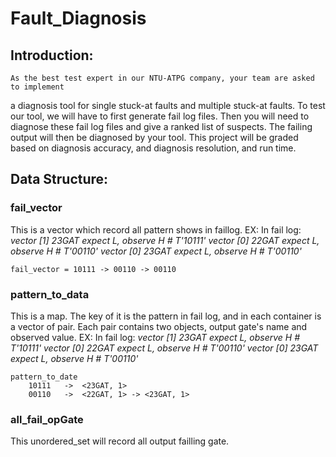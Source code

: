 # Fault_Diagnosis

## Introduction:
	As the best test expert in our NTU-ATPG company, your team are asked to implement 
a diagnosis tool for single stuck-at faults and multiple stuck-at faults.  To test 
our tool, we will have to first generate fail log files.  Then you will need to 
diagnose these fail log files and give a ranked list of suspects.  The failing output
will then be diagnosed by your tool.  This project will be graded based on diagnosis
accuracy, and diagnosis resolution, and run time. 


## Data Structure:
### fail_vector
This is a vector which record all pattern shows in faillog.
EX: 
	In fail log:
	*vector* *[1]*  *23GAT*   *expect* *L,* *observe H*   *#*   *T'10111'*
	*vector* *[0]*  *22GAT*   *expect* *L,* *observe H*   *#*   *T'00110'*
	*vector* *[0]*  *23GAT*   *expect* *L,* *observe H*   *#*   *T'00110'*

	fail_vector = 10111 -> 00110 -> 00110


### pattern_to_data
This is a map. The key of it is the pattern in fail log, and in each container is a vector of pair.
Each pair contains two objects, output gate's name and observed value.
EX:
	In fail log:
	*vector* *[1]*  *23GAT*   *expect* *L,* *observe H*   *#*   *T'10111'*
	*vector* *[0]*  *22GAT*   *expect* *L,* *observe H*   *#*   *T'00110'*
	*vector* *[0]*  *23GAT*   *expect* *L,* *observe H*   *#*   *T'00110'*

	pattern_to_date
		10111	->	<23GAT, 1>
		00110	->	<22GAT, 1> -> <23GAT, 1>
		
### all_fail_opGate
This unordered_set will record all output failling gate.


